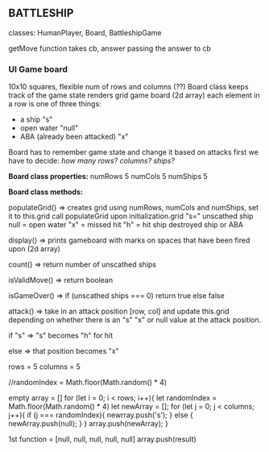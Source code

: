 ## BATTLESHIP

classes: HumanPlayer, Board, BattleshipGame

getMove function takes cb, answer
    passing the answer to cb

### UI Game board
10x10 squares, flexible num of rows and columns (??)
Board class keeps track of the game state
renders grid game board (2d array)
each element in a row is one of three things:
- a ship "s"
- open water "null"
- ABA (already been attacked) "x"

Board has to remember game state and change it based on attacks
first we have to decide:
*how many rows? columns? ships?*

**Board class properties:**
numRows 5
numCols 5
numShips 5

**Board class methods:**

populateGrid() => creates grid using numRows, numCols and numShips, set it to this.grid
call populateGrid upon initialization.grid
"s="  unscathed ship
null = open water
"x" = missed hit
"h" =  hit ship destroyed ship or ABA

display() => prints gameboard with marks on spaces that have been fired upon (2d array)

count() => return number of unscathed ships

isValidMove() => return boolean

isGameOver() => if (unscathed ships === 0) return true else  false

attack() => take in an attack position [row, col] and update this.grid depending on whether there is an "s" "x" or null value at the attack position.

if "s" => "s" becomes "h" for hit

else => that position becomes "x"

rows = 5
columns = 5

//randomIndex = Math.floor(Math.random() * 4)

empty array = []
for (let i = 0; i < rows; i++){
    let randomIndex = Math.floor(Math.random() * 4)
    let newArray = [];
    for (let j = 0; j < columns; j++){
        if (j === randomIndex){
            newrray.push('s');
        } else {
        newArray.push(null);
        }
    }
    array.push(newArray);
}


1st function = [null, null, null, null, null]
array.push(result)
